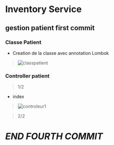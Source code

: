 # **Inventory Service**
## gestion patient first commit


### Classe Patient
- Creation de la classe avec annotation Lombok

>![classpatient](https://user-images.githubusercontent.com/102327247/163622872-1217a03d-a33e-465b-a7eb-1319ca21925f.PNG)


### Controller patient
>1/2
- index

>![controleur1](https://user-images.githubusercontent.com/102327247/163613661-4bf605a4-b00f-4505-8bbc-419a8c90a045.PNG)

>2/2


# **___________________________END FOURTH COMMIT___________________________**


















